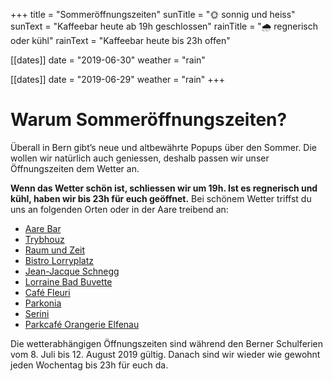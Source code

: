 +++
title = "Sommeröffnungszeiten"
sunTitle = "🌞 sonnig und heiss"
sunText = "Kaffeebar heute ab 19h geschlossen"
rainTitle = "🌧️️️ regnerisch oder kühl"
rainText = "Kaffeebar heute bis 23h offen"

[[dates]]
date = "2019-06-30"
weather = "rain"

[[dates]]
date = "2019-06-29"
weather = "rain"
+++
# Warum Sommeröffnungszeiten?

Überall in Bern gibt’s neue und altbewährte Popups über den Sommer. Die wollen wir natürlich auch geniessen, deshalb passen wir unser Öffnungszeiten dem Wetter an. 

**Wenn das Wetter schön ist, schliessen wir um 19h. Ist es regnerisch und kühl, haben wir bis 23h für euch geöffnet.** 
Bei schönem Wetter triffst du uns an folgenden Orten oder in der Aare treibend an:

- [Aare Bar](https://aarebarbern.ch)
- [Trybhouz](https://www.trybhouz.ch) 
- [Raum und Zeit](https://www.raumundzeit-liebefeld.ch)
- [Bistro Lorryplatz](https://www.facebook.com/bistroamloryplatz/) 
- [Jean-Jacque Schnegg](https://www.facebook.com/jeanjacquesschneggbern/)
- [Lorraine Bad Buvette](https://www.burgunderbar.ch/kopie-von-heisse-huempu)
- [Café Fleuri](https://www.cafefleuri.ch)
- [Parkonia](https://www.parkonia.ch)
- [Serini](https://www.serini.be) 
- [Parkcafé Orangerie Elfenau](http://parkcafe-elfenau.ch)

Die wetterabhängigen Öffnungszeiten sind während den Berner Schulferien vom 8. Juli bis 12. August 2019 gültig. Danach sind wir wieder wie gewohnt jeden Wochentag bis 23h für euch da.
